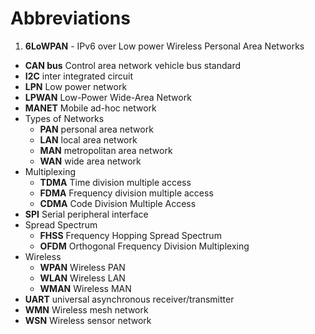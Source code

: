 # Abbreviations

1. **6LoWPAN** - IPv6 over Low power Wireless Personal Area Networks
- **CAN bus** Control area network vehicle bus standard
- **I2C** inter integrated circuit
- **LPN** Low power network
- **LPWAN** Low-Power Wide-Area Network
- **MANET** Mobile ad-hoc network
- Types of Networks
  - **PAN** personal area network
  - **LAN** local area network
  - **MAN** metropolitan area network
  - **WAN** wide area network
- Multiplexing
  - **TDMA** Time division multiple access
  - **FDMA** Frequency division multiple access
  - **CDMA** Code Division Multiple Access
- **SPI** Serial peripheral interface
- Spread Spectrum
  - **FHSS** Frequency Hopping Spread Spectrum
  - **OFDM** Orthogonal Frequency Division Multiplexing
- Wireless
  - **WPAN** Wireless PAN
  - **WLAN** Wireless LAN
  - **WMAN** Wireless MAN
- **UART** universal asynchronous receiver/transmitter
- **WMN** Wireless mesh network
- **WSN** Wireless sensor network
